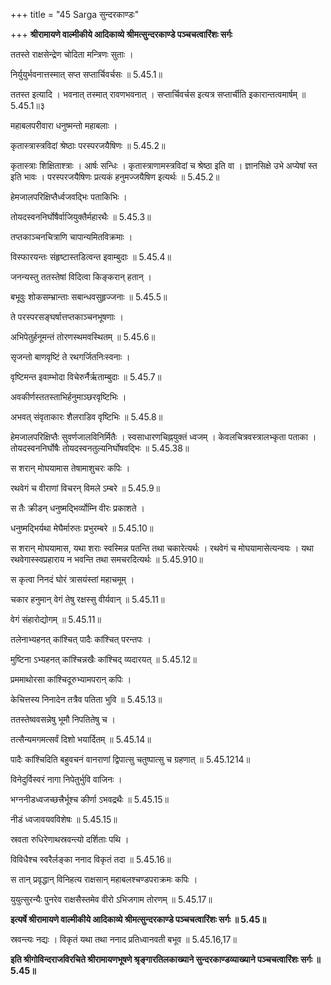 +++
title = "45 Sarga सुन्दरकाण्डः"

+++
**श्रीरामायणे वाल्मीकीये आदिकाव्ये श्रीमत्सुन्दरकाण्डे पञ्चचत्वारिंशः सर्गः**

ततस्ते राक्षसेन्द्रेण चोदिता मन्त्रिणः सुताः ।

निर्युयुर्भवनात्तस्मात् सप्त सप्तार्चिवर्चसः ॥ 5.45.1॥

ततस्त इत्यादि । भवनात् तस्मात् रावणभवनात् । सप्तार्चिवर्चस इत्यत्र सप्तार्चीति इकारान्तत्वमार्षम् ॥ 5.45.1॥३

महाबलपरीवारा धनुष्मन्तो महाबलाः ।

कृतास्त्रास्त्रविदां श्रेष्ठाः परस्परजयैषिणः ॥ 5.45.2॥

कृतास्त्राः शिक्षिताश्त्राः । आर्षः सन्धिः । कृतास्त्राणामस्त्रविदां च श्रेष्ठा इति वा । ज्ञानसिक्षे उभे अप्येषां स्त इति भावः । परस्परजयैषिणः प्रत्यकं हनुमज्जयैषिण इत्यर्थः ॥ 5.45.2॥

हेमजालपरिक्षिप्तैर्ध्वजवद्भिः पताकिभिः ।

तोयदस्वननिर्घोषैर्वाजियुक्तैर्महारथैः ॥ 5.45.3॥

तप्तकाञ्चनचित्राणि चापान्यमितविक्रमाः ।

विस्फारयन्तः संहृष्टास्तडित्वन्त इवाम्बुदाः ॥ 5.45.4॥

जनन्यस्तु ततस्तेषां विदित्वा किङ्करान् हतान् ।

बभूवुः शोकसम्भ्रान्ताः सबान्धवसुहृज्जनाः ॥ 5.45.5॥

ते परस्परसङ्घर्षात्तप्तकाञ्चनभूषणाः ।

अभिपेतुर्हनूमन्तं तोरणस्थमवस्थितम् ॥ 5.45.6॥

सृजन्तो बाणवृष्टिं ते रथगर्जितनिःस्वनाः ।

वृष्टिमन्त इवाम्भोदा विचेरुर्नैर्ऋताम्बुदाः ॥ 5.45.7॥

अवकीर्णस्ततस्ताभिर्हनुमाञ्छरवृष्टिभिः ।

अभवत् संवृताकारः शैलराडिव वृष्टिभिः ॥ 5.45.8॥

हेमजालपरिक्षिप्तैः सुवर्णजालविनिर्मितैः । स्वसाधारणचिह्नयुक्तं ध्वजम् । केवलचित्रवस्त्रालभ्कृता पताका । तोयदस्वननिर्घोषैः तोयदस्वनतुल्यनिर्घोषवद्भिः ॥ 5.45.38॥

स शरान् मोघयामास तेषामाशुचरः कपिः ।

रथवेगं च वीराणां विचरन् विमले ऽम्बरे ॥ 5.45.9॥

स तैः क्रीडन् धनुष्मद्भिर्व्योम्नि वीरः प्रकाशते ।

धनुष्मद्भिर्यथा मेघैर्मारुतः प्रभुरम्बरे ॥ 5.45.10॥

स शरान् मोघयामास, यथा शराः स्वस्मिन्न पतन्ति तथा चकारेत्यर्थः । रथवेगं च मोघयामासेत्यन्वयः । यथा रथवेगास्स्वप्रहाराय न भवन्ति तथा समचरदित्यर्थः ॥ 5.45.910॥

स कृत्वा निनदं घोरं त्रासयंस्तां महाचमूम् ।

चकार हनुमान् वेगं तेषु रक्षस्सु वीर्यवान् ॥ 5.45.11॥

वेगं संहारोद्योगम् ॥ 5.45.11॥

तलेनाभ्यहनत् कांश्चित् पादैः कांश्चित् परन्तपः ।

मुष्टिना ऽभ्यहनत् कांश्चिन्नखैः कांश्चिद् व्यदारयत् ॥ 5.45.12॥

प्रममाथोरसा कांश्चिदूरुभ्यामपरान् कपिः ।

केचित्तस्य निनादेन तत्रैव पतिता भुवि ॥ 5.45.13॥

ततस्तेष्ववसन्नेषु भूमौ निपतितेषु च ।

तत्सैन्यमगमत्सर्वं दिशो भयार्दितम् ॥ 5.45.14॥

पादैः कांश्चिदिति बहुवचनं वानराणां द्विपात्सु चतुष्पात्सु च ग्रहणात् ॥ 5.45.1214॥

विनेदुर्विस्वरं नागा निपेतुर्भुवि वाजिनः ।

भग्ननीडध्वजच्छत्त्रैर्भूश्च कीर्णा ऽभवद्रथैः ॥ 5.45.15॥

नीडं ध्वजावयवविशेषः ॥ 5.45.15॥

स्रवता रुधिरेणाथस्रवन्त्यो दर्शिताः पथि ।

विविधैश्च स्वरैर्लङ्का ननाद विकृतं तदा ॥ 5.45.16॥

स तान् प्रवृद्धान् विनिहत्य राक्षसान् महाबलश्चण्डपराक्रमः कपिः ।

युयुत्सुरन्यैः पुनरेव राक्षसैस्तमेव वीरो ऽभिजगाम तोरणम् ॥ 5.45.17॥

**इत्यर्षे श्रीरामायणे वाल्मीकीये आदिकाव्ये श्रीमत्सुन्दरकाण्डे पञ्चचत्वारिंशः सर्गः ॥ 5.45॥**

स्रवन्त्यः नद्यः । विकृतं यथा तथा ननाद प्रतिध्वानवती बभूव ॥ 5.45.16,17॥

**इति श्रीगोविन्दराजविरचिते श्रीरामायणभूषणे श्रृङ्गारतिलकाख्याने सुन्दरकाण्डव्याख्याने पञ्चचत्वारिंशः सर्गः ॥ 5.45॥**
